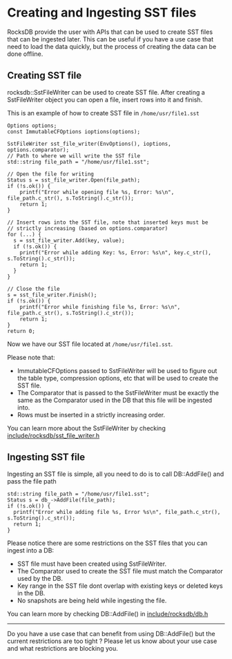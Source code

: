 # Creating and Ingesting SST files
RocksDB provide the user with APIs that can be used to create SST files that can be ingested later. This can be useful if you have a use case that need to load the data quickly, but the process of creating the data can be done offline.

## Creating SST file
rocksdb::SstFileWriter can be used to create SST file. After creating a SstFileWriter object you can open a file, insert rows into it and finish.   

This is an example of how to create SST file in `/home/usr/file1.sst`

    Options options;
    const ImmutableCFOptions ioptions(options);

    SstFileWriter sst_file_writer(EnvOptions(), ioptions, options.comparator);
    // Path to where we will write the SST file
    std::string file_path = "/home/usr/file1.sst";
    
    // Open the file for writing
    Status s = sst_file_writer.Open(file_path);
    if (!s.ok()) {
        printf("Error while opening file %s, Error: %s\n", file_path.c_str(), s.ToString().c_str());
        return 1;
    }
    
    // Insert rows into the SST file, note that inserted keys must be 
    // strictly increasing (based on options.comparator)
    for (...) {
      s = sst_file_writer.Add(key, value);
      if (!s.ok()) {
        printf("Error while adding Key: %s, Error: %s\n", key.c_str(), s.ToString().c_str());
        return 1;
      }
    }

    // Close the file
    s = sst_file_writer.Finish();
    if (!s.ok()) {
        printf("Error while finishing file %s, Error: %s\n", file_path.c_str(), s.ToString().c_str());
        return 1;
    }
    return 0;

Now we have our SST file located at `/home/usr/file1.sst`.

Please note that:  
*    ImmutableCFOptions passed to SstFileWriter will be used to figure out the table type, compression options, etc that will be used to create the SST file.
*    The Comparator that is passed to the SstFileWriter must be exactly the same as the Comparator used in the DB that this file will be ingested into.
*    Rows must be inserted in a strictly increasing order. 

You can learn more about the SstFileWriter by checking [include/rocksdb/sst_file_writer.h](https://github.com/facebook/rocksdb/blob/master/include/rocksdb/sst_file_writer.h)
## Ingesting SST file
Ingesting an SST file is simple, all you need to do is to call DB::AddFile() and pass the file path

    std::string file_path = "/home/usr/file1.sst";
    Status s = db_->AddFile(file_path);
    if (!s.ok()) {
      printf("Error while adding file %s, Error %s\n", file_path.c_str(), s.ToString().c_str());
      return 1;
    }

Please notice there are some restrictions on the SST files that you can ingest into a DB:
* SST file must have been created using SstFileWriter.
* The Comparator used to create the SST file must match the Comparator used by the DB.
* Key range in the SST file dont overlap with existing keys or deleted keys in the DB.
* No snapshots are being held while ingesting the file.

You can learn more by checking DB::AddFile() in [include/rocksdb/db.h](https://github.com/facebook/rocksdb/blob/master/include/rocksdb/db.h)

---
Do you have a use case that can benefit from using DB::AddFile() but the current restrictions are too tight ? Please let us know about your use case and what restrictions are blocking you. 